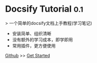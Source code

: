 # Docsify Tutorial <small>0.1</small>

\> 一个简单的docsify文档上手教程(学习笔记)



- 安装简单、组织清晰
- 没有额外的学习成本，即学即用
- 常用插件，更方便使用



[Github](https://github.com/cjh3020889729) >> [Get Started](./README)